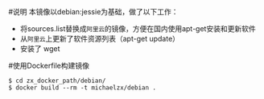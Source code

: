 #说明
本镜像以debian:jessie为基础，做了以下工作： 

* 将sources.list替换成`阿里云`的镜像，方便在国内使用apt-get安装和更新软件
* 从`阿里云`上更新了软件资源列表（apt-get update）  
* 安装了 wget

#使用Dockerfile构建镜像
```
$ cd zx_docker_path/debian/
$ docker build --rm -t michaelzx/debian .
```